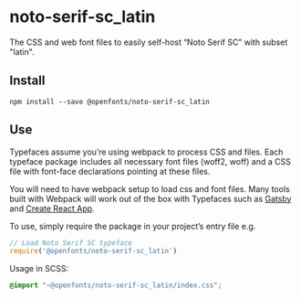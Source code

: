 
# noto-serif-sc_latin

The CSS and web font files to easily self-host “Noto Serif SC” with subset "latin".

## Install

`npm install --save @openfonts/noto-serif-sc_latin`

## Use

Typefaces assume you’re using webpack to process CSS and files. Each typeface
package includes all necessary font files (woff2, woff) and a CSS file with
font-face declarations pointing at these files.

You will need to have webpack setup to load css and font files. Many tools built
with Webpack will work out of the box with Typefaces such as [Gatsby](https://github.com/gatsbyjs/gatsby)
and [Create React App](https://github.com/facebookincubator/create-react-app).

To use, simply require the package in your project’s entry file e.g.

```javascript
// Load Noto Serif SC typeface
require('@openfonts/noto-serif-sc_latin')
```

Usage in SCSS:
```scss
@import "~@openfonts/noto-serif-sc_latin/index.css";
```

